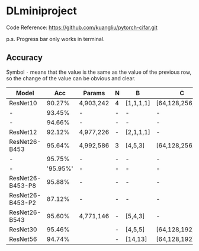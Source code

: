 # DLminiproject

Code Reference: https://github.com/kuangliu/pytorch-cifar.git

p.s. Progress bar only works in terminal.

## Accuracy

Symbol `-` means that the value is the same as the value of the previous row, so the change of the value can be obvious and clear.

| Model            | Acc  |Params   |N|B           | C                 |F|K|P|LR   |E|
|----------------- |------|---------|-|------------|-------------------|-|-|-|-----|---|
|ResNet10          |90.27%|4,903,242|4|[1,1,1,1]|[64,128,256,512]|3|1|4|0.001|200|
|-                 |93.45%|-        |-|-           |-                  |-|-|-|0.01 |-|
|-                 |94.66%|-        |-|-           |-                  |-|-|-|0.1  |-|
|ResNet12          |92.12%|4,977,226|-|[2,1,1,1]|-                  |-|-|-|-    |-|
|ResNet26-B453     |95.64%|4,992,586|3|[4,5,3]   |[64,128,256]     |3|1|-|-    |-|
|-                 |95.75%|-        |-|-           |-                  |-|-|-|-    |400|
|-                 |'95.95%'|-      |-|-           |-                  |-|-|-|-    |600|
|ResNet26-B453-P8  |95.88%|-        |-|-           |-                  |-|-|8|-    |200|
|ResNet26-B453-P2  |87.12%|-        |-|-           |-                  |-|-|2|-    |200|
|ResNet26-B543     |95.60%|4,771,146|-|[5,4,3]   |-                  |-|-|4|-    |-|
|ResNet30          |95.46%|         |-|[4,5,5]   |[64,128,192]       |-|-|-|-    |-|
|ResNet56          |94.74%|         |-|[14,13]   |[64,128,192]       |-|-|-|-    |-|
